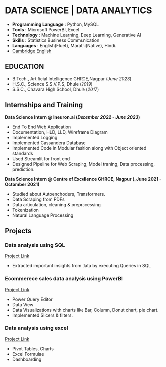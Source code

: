 # DATA SCIENCE | DATA ANALYTICS

- **Programming Language** : Python, MySQL
- **Tools** : Microsoft PowerBI, Excel
- **Technology** : Machine Learning, Deep Learning, Generative AI
- **Skills** : Statistics  Business Communication
- **Languages** : English(Fluet), Marathi(Native), Hindi.
- [Cambridge English](https://drive.google.com/file/u/1/d/1v-4cOknu8WbvP_bSAyffiJYvxNzGivgL/view?usp=sharing)

## EDUCATION
- B.Tech., Artificial Intelligence GHRCE,Nagpur (_June 2023_)								       		
- H.S.C., Science	S.S.V.P.S, Dhule (_2019_)	 			        		
- S.S.C., Chavara High School, Dhule (_2017_)

## Internships and Training
**Data Science Intern @ Ineuron.ai (_December 2022 - June 2023_)**
- End To End Web Application
- Documentation, HLD, LLD, Wireframe Diagram
- Implemented Logging
- Implemented Cassandera Database
- Implemented Code in Modular fashion along with Object oriented standards
- Used Streamlit for front end
- Designed Pipeline for Web Scraping, Model traning, Data processing, prediction.


**Data Science Intern @ Centre of Excellence GHRCE, Nagpur (_June 2021 - Octomber 2021)**
- Studied about Autoenchoders, Transformers.
- Data Scraping from PDFs
- Data articulation, cleaning & preprocessing
- Tokenization
- Natural Language Processing

## Projects

### Data analysis using SQL
[Project Link](https://github.com/RohitChitte/Music_Store_Data_Analalysis)
- Extracted important insights from data by executing Queries in SQL

### Ecommerece sales data analysis using PowerBI
[Project Link](https://github.com/RohitChitte/Ecommerce-Sales-Data-analysis-using-Power-BI)
- Power Query Editor
- Data View
- Data Visualizations with charts like Bar, Column, Donut chart, pie chart.
- Implemented Slicers & filters.

<!--[EEG Band Discovery](/assets/img/eeg_band_discovery.jpeg) -->

### Data analysis using excel
[Project Link](https://github.com/RohitChitte/Sales-Data-analysis-using-Excel)
- Pivot Tables, Charts
- Excel Formulae
- Dashboarding

<!--[Bike Study](/assets/img/bike_study.jpeg)-->

